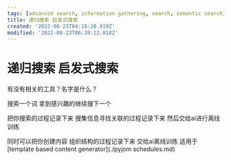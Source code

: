 ```yaml
---
tags: [advanced search, information gathering, search, semantic search]
title: 递归搜索 启发式搜索
created: '2022-08-23T04:18:28.919Z'
modified: '2022-08-23T06:38:22.018Z'
---
```


# 递归搜索 启发式搜索

有没有相关的工具？名字是什么？

搜索一个词 拿到感兴趣的继续搜下一个

把你搜索的过程记录下来 搜集信息寻找关联的过程记录下来 然后交给ai进行离线训练

同时可以把你创建内容 组织结构的过程记录下来 交给ai离线训练 适用于[template based content generator](./pyjom schedules.md)
